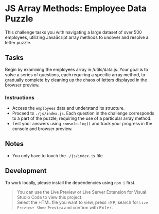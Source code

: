 # JS Array Methods: Employee Data Puzzle

This challenge tasks you with navigating a large dataset of over 500 employees, utilizing JavaScript array methods to uncover and resolve a letter puzzle.

## Tasks

Begin by examining the employees array in /utils/data.js. Your goal is to solve a series of questions, each requiring a specific array method, to gradually complete by cleaning up the chaos of letters displayed in the browser preview.

### Instructions

- Access the `employees` data and understand its structure.
- Proceed to `./js/index.js`. Each question in the challenge corresponds to a part of the puzzle, requiring the use of a particular array method.
- Test your answers using `console.log()` and track your progress in the console and browser preview.

## Notes

- You only have to touch the `./js/index.js` file.

## Development

To work locally, please install the dependencies using `npm i` first.

> You can use the Live Preview or Live Server Extension for Visual Studio Code to view this project.  
> Select the HTML file you want to view, press <kbd>⇧</kbd><kbd>⌘</kbd><kbd>P</kbd>, search for `Live Preview: Show Preview` and confirm with <kbd>Enter</kbd>.
